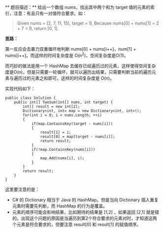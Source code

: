 ** 题目描述：**
给出一个数组 nums，找出其中两个和为 target 值的元素的索引，注意：有且只有一对值符合要求。如：
> Given nums = [2, 7, 11, 15], target = 9, 
> Because nums[0] + nums[1] = 2 + 7 = 9, 
> return [0, 1].

**思路：**

第一反应会去暴力双重循环地判断 nums[0] + nums[i++]，num[1] + nums[i++]。而这样的时间复杂度是 O(n<sup>2</sup>)，空间复杂度是O(1)。

而巧妙的做法是用一个 HashMap 去缓存已经遍历过的元素，这样使得空间复杂度是O(n)，但是只需要一轮循环，就可以遍历出结果，只需要判断当前的遍历元素与遍历过的元素之和即可，这样的时间复杂度是 O(n)。

实现代码如下：
```
public class Solution {
    public int[] TwoSum(int[] nums, int target) {
        int[] result = new int[2];
        Dictionary<int, int> map = new Dictionary<int, int>();
        for(int i = 0; i < nums.Length; ++i)
        {
            if(map.ContainsKey(target - nums[i]))
            {
                result[1] = i;
                result[0] = map[target - nums[i]];
                return result;
            }
            if(!map.ContainsKey(nums[i]))
            {
                map.Add(nums[i], i);
            }       
        }
        return result;
    }
}
```
这里要注意的是：

 - C# 的 Dictionary 相当于 Java 的 HashMap。但是当向 Dictionary 插入重复元素时需要先判断，而 HashMap 的行为是覆盖。
 - 元素的顺序可能会影响结果，比如期待的结果是 [1,2] ，如果返回 [2,1] 就是错的。出现这个问题的原因是当遍历到第2个符合要求的元素对时，才知道这两个元素是符合要求的，但要注意 result[0] 和 result[1] 的赋值顺序。
